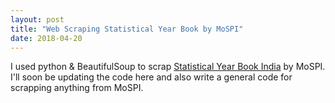 ```yaml
---
layout: post
title: "Web Scraping Statistical Year Book by MoSPI"
date: 2018-04-20
---
```


I used python & BeautifulSoup to scrap [Statistical Year Book India](http://mospi.nic.in/publication/statistical-year-book-india) by MoSPI. I'll soon be updating the code here and also write a general code for scrapping anything from MoSPI.
